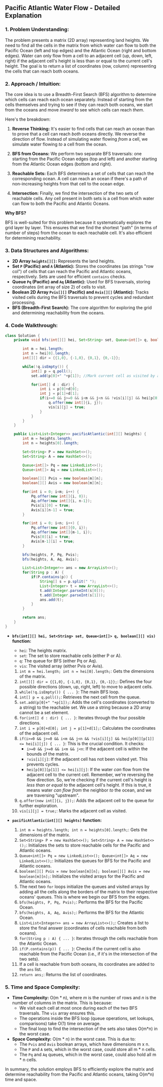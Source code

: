 ## Pacific Atlantic Water Flow - Detailed Explanation

### 1. Problem Understanding:

The problem presents a matrix (2D array) representing land heights. We need to find all the cells in the matrix from which water can flow to both the Pacific Ocean (left and top edges) and the Atlantic Ocean (right and bottom edges).  Water can only flow from a cell to an adjacent cell (up, down, left, right) if the adjacent cell's height is less than or equal to the current cell's height.  The goal is to return a list of coordinates (row, column) representing the cells that can reach both oceans.

### 2. Approach / Intuition:

The core idea is to use a Breadth-First Search (BFS) algorithm to determine which cells can reach each ocean separately.  Instead of starting from the cells themselves and trying to see if they can reach both oceans, we start from the oceans and move *inward* to see which cells can reach *them*.

Here's the breakdown:

1.  **Reverse Thinking:**  It's easier to find cells that can reach an ocean than to prove that a cell can reach *both* oceans directly.  We reverse the direction of flow.  Instead of simulating water flowing *from* a cell, we simulate water flowing *to* a cell from the ocean.

2.  **BFS from Oceans:**  We perform two separate BFS traversals: one starting from the Pacific Ocean edges (top and left) and another starting from the Atlantic Ocean edges (bottom and right).

3.  **Reachable Sets:** Each BFS determines a set of cells that can reach the corresponding ocean.  A cell can reach an ocean if there's a path of non-increasing heights from that cell to the ocean edge.

4.  **Intersection:**  Finally, we find the intersection of the two sets of reachable cells.  Any cell present in both sets is a cell from which water can flow to both the Pacific and Atlantic Oceans.

**Why BFS?**

BFS is well-suited for this problem because it systematically explores the grid layer by layer. This ensures that we find the shortest "path" (in terms of number of steps) from the ocean to each reachable cell. It's also efficient for determining reachability.

### 3. Data Structures and Algorithms:

*   **2D Array `heights[][]`:** Represents the land heights.
*   **Set `P` (Pacific) and `A` (Atlantic):**  Stores the coordinates (as strings "row col") of cells that can reach the Pacific and Atlantic oceans, respectively.  Sets are used for efficient `contains` checks.
*   **Queue `Pq` (Pacific) and `Aq` (Atlantic):**  Used for BFS traversals, storing coordinates (int array of size 2) of cells to visit.
*   **Boolean 2D Array `Pvis[][]` (Pacific) and `Avis[][]` (Atlantic):** Tracks visited cells during the BFS traversals to prevent cycles and redundant processing.
*   **BFS (Breadth-First Search):** The core algorithm for exploring the grid and determining reachability from the oceans.

### 4. Code Walkthrough:

```java
class Solution {
    private void bfs(int[][] hei, Set<String> set, Queue<int[]> q, boolean[][] vis) {

        int m = hei.length;
        int n = hei[0].length;
        int[][] dir = {{1,0}, {-1,0}, {0,1}, {0,-1}};

        while(!q.isEmpty()) {
            int[] p = q.poll();
            set.add(p[0]+" "+p[1]); //Mark current cell as visited by adding to the set.

            for(int[] d : dir) {
                int i = p[0]+d[0];
                int j = p[1]+d[1];
                if(i>=0 && j>=0 && i<m && j<n && !vis[i][j] && hei[p[0]][p[1]] <= hei[i][j]) {
                    q.offer(new int[]{i, j});
                    vis[i][j] = true;
                }
            }
        }
    }

    public List<List<Integer>> pacificAtlantic(int[][] heights) {
        int m = heights.length;
        int n = heights[0].length;

        Set<String> P = new HashSet<>();
        Set<String> A = new HashSet<>();

        Queue<int[]> Pq = new LinkedList<>();
        Queue<int[]> Aq = new LinkedList<>();

        boolean[][] Pvis = new boolean[m][n];
        boolean[][] Avis = new boolean[m][n];

        for(int i = 0; i<m; i++) {
            Pq.offer(new int[]{i, 0});
            Aq.offer(new int[]{i, n-1});
            Pvis[i][0] = true;
            Avis[i][n-1] = true;
        }

        for(int i = 0; i<n; i++) {
            Pq.offer(new int[]{0, i});
            Aq.offer(new int[]{m-1, i});
            Pvis[0][i] = true;
            Avis[m-1][i] = true;
        }

        bfs(heights, P, Pq, Pvis);
        bfs(heights, A, Aq, Avis);

        List<List<Integer>> ans = new ArrayList<>();
        for(String p : A) {
            if(P.contains(p)) {
                String[] s = p.split(" ");
                List<Integer> t = new ArrayList<>();
                t.add(Integer.parseInt(s[0]));
                t.add(Integer.parseInt(s[1]));
                ans.add(t);
            }
        }        

        return ans;
    }
}
```

*   **`bfs(int[][] hei, Set<String> set, Queue<int[]> q, boolean[][] vis)` function:**
    *   `hei`: The heights matrix.
    *   `set`:  The set to store reachable cells (either P or A).
    *   `q`: The queue for BFS (either Pq or Aq).
    *   `vis`: The visited array (either Pvis or Avis).

    1.  `int m = hei.length; int n = hei[0].length;`: Gets the dimensions of the matrix.
    2.  `int[][] dir = {{1,0}, {-1,0}, {0,1}, {0,-1}};`: Defines the four possible directions (down, up, right, left) to move to adjacent cells.
    3.  `while(!q.isEmpty()) { ... }`:  The main BFS loop.
    4.  `int[] p = q.poll();`:  Retrieves the next cell from the queue.
    5.  `set.add(p[0]+" "+p[1]);`: Adds the cell's coordinates (converted to a string) to the reachable set. We use a string because a 2D array cannot be a set element.
    6.  `for(int[] d : dir) { ... }`: Iterates through the four possible directions.
    7.  `int i = p[0]+d[0]; int j = p[1]+d[1];`: Calculates the coordinates of the adjacent cell.
    8.  `if(i>=0 && j>=0 && i<m && j<n && !vis[i][j] && hei[p[0]][p[1]] <= hei[i][j]) { ... }`:  This is the crucial condition.  It checks:
        *   `i>=0 && j>=0 && i<m && j<n`:  If the adjacent cell is within the bounds of the matrix.
        *   `!vis[i][j]`:  If the adjacent cell has not been visited yet.  This prevents cycles.
        *   `hei[p[0]][p[1]] <= hei[i][j]`: If the water *can* flow from the adjacent cell to the current cell.  Remember, we're reversing the flow direction.  So, we're checking if the current cell's height is *less than or equal to* the adjacent cell's height.  If this is true, it means water *can flow from* the neighbor *to* the ocean, and we are traversing "upstream".
    9.  `q.offer(new int[]{i, j});`: Adds the adjacent cell to the queue for further exploration.
    10. `vis[i][j] = true;`: Marks the adjacent cell as visited.

*   **`pacificAtlantic(int[][] heights)` function:**

    1.  `int m = heights.length; int n = heights[0].length;`: Gets the dimensions of the matrix.
    2.  `Set<String> P = new HashSet<>(); Set<String> A = new HashSet<>();`: Initializes the sets to store reachable cells for the Pacific and Atlantic oceans.
    3.  `Queue<int[]> Pq = new LinkedList<>(); Queue<int[]> Aq = new LinkedList<>();`: Initializes the queues for BFS for the Pacific and Atlantic oceans.
    4.  `boolean[][] Pvis = new boolean[m][n]; boolean[][] Avis = new boolean[m][n];`: Initializes the visited arrays for the Pacific and Atlantic oceans.
    5.  The next two `for` loops initialize the queues and visited arrays by adding all the cells along the borders of the matrix to their respective oceans' queues. This is where we begin our BFS from the edges.
    6.  `bfs(heights, P, Pq, Pvis);`: Performs the BFS for the Pacific Ocean.
    7.  `bfs(heights, A, Aq, Avis);`: Performs the BFS for the Atlantic Ocean.
    8.  `List<List<Integer>> ans = new ArrayList<>();`: Creates a list to store the final answer (coordinates of cells reachable from both oceans).
    9.  `for(String p : A) { ... }`: Iterates through the cells reachable from the Atlantic Ocean.
    10. `if(P.contains(p)) { ... }`: Checks if the current cell is also reachable from the Pacific Ocean (i.e., if it's in the intersection of the two sets).
    11. If a cell is reachable from both oceans, its coordinates are added to the `ans` list.
    12. `return ans;`: Returns the list of coordinates.

### 5. Time and Space Complexity:

*   **Time Complexity:** O(m \* n), where *m* is the number of rows and *n* is the number of columns in the matrix.  This is because:
    *   We visit each cell at most once during each of the two BFS traversals. The `vis` array ensures this.
    *   The operations inside the BFS loop (queue operations, set lookups, comparisons) take O(1) time on average.
    *   The final loop to find the intersection of the sets also takes O(m\*n) in the worst case.
*   **Space Complexity:** O(m \* n) in the worst case.  This is due to:
    *   The `Pvis` and `Avis` boolean arrays, which have dimensions m x n.
    *   The `P` and `A` sets, which in the worst case, could store all m \* n cells.
    *   The `Pq` and `Aq` queues, which in the worst case, could also hold all m \* n cells.

In summary, the solution employs BFS to efficiently explore the matrix and determine reachability from the Pacific and Atlantic oceans, taking O(m*n) time and space.
